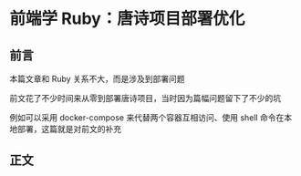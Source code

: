 # 前端学 Ruby：唐诗项目部署优化

## 前言

本篇文章和 Ruby 关系不大，而是涉及到部署问题

前文花了不少时间来从零到部署唐诗项目，当时因为篇幅问题留下了不少的坑

例如可以采用 docker-compose 来代替两个容器互相访问、使用 shell 命令在本地部署，这篇就是对前文的补充

## 正文

